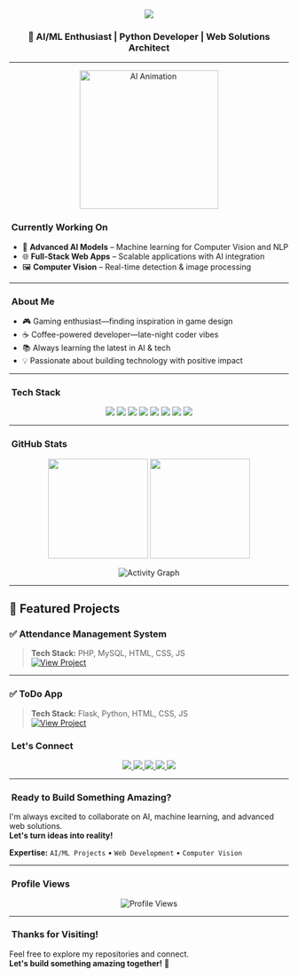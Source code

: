 <h1 align="center">
  <img src="https://readme-typing-svg.herokuapp.com?font=Roboto+Slab&color=00F7FF&size=35&center=true&vCenter=true&width=500&lines=Hello+I'm+Shazim+Javed;AI/ML+Enthusiast;Python+Programmer;Building+Intelligent+Solutions" />
</h1>


<h3 align="center">🚀 AI/ML Enthusiast | Python Developer | Web Solutions Architect</h3>

---
<p align="center">
  <img src="https://cdn.pixabay.com/animation/2023/04/12/16/59/16-59-39-387_512.gif" width="250" alt="AI Animation"/>
</p>

### ​ Currently Working On
- 🤖 **Advanced AI Models** – Machine learning for Computer Vision and NLP  
- 🌐 **Full-Stack Web Apps** – Scalable applications with AI integration  
- 🖼 **Computer Vision** – Real-time detection & image processing  

---

### ​ About Me
- 🎮 Gaming enthusiast—finding inspiration in game design  
- ☕ Coffee-powered developer—late-night coder vibes  
- 📚 Always learning the latest in AI & tech  
- 💡 Passionate about building technology with positive impact  

---

### ​ Tech Stack
<p align="center">
  <img src="https://img.shields.io/badge/Python-3670A0?style=for-the-badge&logo=python&logoColor=white" />
  <img src="https://img.shields.io/badge/TensorFlow-FF6F00?style=for-the-badge&logo=tensorflow&logoColor=white" />
  <img src="https://img.shields.io/badge/Keras-D00000?style=for-the-badge&logo=keras&logoColor=white" />
  <img src="https://img.shields.io/badge/PyTorch-EE4C2C?style=for-the-badge&logo=pytorch&logoColor=white" />
  <img src="https://img.shields.io/badge/scikit--learn-F7931E?style=for-the-badge&logo=scikit-learn&logoColor=white" />
  <img src="https://img.shields.io/badge/OpenCV-5C3EE8?style=for-the-badge&logo=opencv&logoColor=white" />
  <img src="https://img.shields.io/badge/Pandas-150458?style=for-the-badge&logo=pandas&logoColor=white" />
  <img src="https://img.shields.io/badge/Numpy-013243?style=for-the-badge&logo=numpy&logoColor=white" />
</p>

---

### ​ GitHub Stats
<p align="center">
  <img src="https://github-readme-stats.vercel.app/api?username=shazimjaved&show_icons=true&theme=radical" height="180" />
  <img src="https://github-readme-streak-stats.herokuapp.com/?user=shazimjaved&theme=radical" height="180" />
</p>

<p align="center">
  <img src="https://github-readme-activity-graph.vercel.app/graph?username=shazimjaved&theme=react-dark" alt="Activity Graph" />
</p>

---
## 🚀 Featured Projects

### ✅ Attendance Management System
> **Tech Stack:** PHP, MySQL, HTML, CSS, JS  
[![View Project](https://img.shields.io/badge/View-Project-blue?style=for-the-badge)](https://github.com/shazimjaved/attendance-management-system)

---

### ✅ ToDo App
> **Tech Stack:** Flask, Python, HTML, CSS, JS  
[![View Project](https://img.shields.io/badge/View-Project-green?style=for-the-badge)](https://github.com/shazimjaved/todo-app)

### ​ Let's Connect
<p align="center">
  <a href="mailto:shazimjaved448@gmail.com">
    <img src="https://img.shields.io/badge/Gmail-D14836?style=for-the-badge&logo=gmail&logoColor=white" />
  </a>
  <a href="https://www.linkedin.com/in/shazim-javed-095472325" target="_blank">
    <img src="https://img.shields.io/badge/LinkedIn-0077B5?style=for-the-badge&logo=linkedin&logoColor=white" />
  </a>
  <a href="https://github.com/shazimjaved" target="_blank">
    <img src="https://img.shields.io/badge/GitHub-181717?style=for-the-badge&logo=github&logoColor=white" />
  </a>
  <a href="https://wa.me/923277228848" target="_blank">
    <img src="https://img.shields.io/badge/WhatsApp-25D366?style=for-the-badge&logo=whatsapp&logoColor=white" />
  </a>
  <a href="tel:+923277228848">
    <img src="https://img.shields.io/badge/Phone-1DA1F2?style=for-the-badge&logo=phone&logoColor=white" />
  </a>
</p>

---

### ​ Ready to Build Something Amazing?
I'm always excited to collaborate on AI, machine learning, and advanced web solutions.  
**Let's turn ideas into reality!**  

**Expertise:** `AI/ML Projects` • `Web Development` • `Computer Vision`  

---

### ​ Profile Views
<p align="center">
  <img src="https://komarev.com/ghpvc/?username=shazimjaved&style=for-the-badge&color=blue" alt="Profile Views" />
</p>

---

### ​ Thanks for Visiting!
Feel free to explore my repositories and connect.  
**Let's build something amazing together!**  🚀
